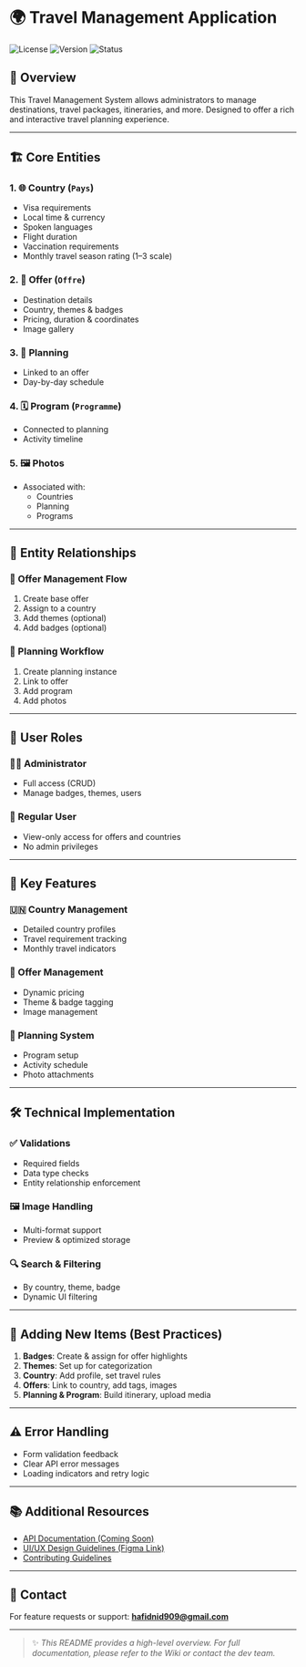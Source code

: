 # 🌍 Travel Management Application

![License](https://img.shields.io/badge/license-MIT-blue.svg)
![Version](https://img.shields.io/badge/version-1.0.0-green.svg)
![Status](https://img.shields.io/badge/status-active-brightgreen)

## 🚀 Overview

This Travel Management System allows administrators to manage destinations, travel packages, itineraries, and more. Designed to offer a rich and interactive travel planning experience.

---

## 🏗️ Core Entities

### 1. 🌐 Country (`Pays`)
- Visa requirements
- Local time & currency
- Spoken languages
- Flight duration
- Vaccination requirements
- Monthly travel season rating (1–3 scale)

### 2. 🧳 Offer (`Offre`)
- Destination details
- Country, themes & badges
- Pricing, duration & coordinates
- Image gallery

### 3. 📅 Planning
- Linked to an offer
- Day-by-day schedule

### 4. 🗓️ Program (`Programme`)
- Connected to planning
- Activity timeline

### 5. 🖼️ Photos
- Associated with:
  - Countries
  - Planning
  - Programs

---

## 🔗 Entity Relationships

### 🧾 Offer Management Flow
1. Create base offer
2. Assign to a country
3. Add themes (optional)
4. Add badges (optional)

### 🛫 Planning Workflow
1. Create planning instance
2. Link to offer
3. Add program
4. Add photos

---

## 👥 User Roles

### 👨‍💼 Administrator
- Full access (CRUD)
- Manage badges, themes, users

### 🙋 Regular User
- View-only access for offers and countries
- No admin privileges

---

## 🧩 Key Features

### 🇺🇳 Country Management
- Detailed country profiles
- Travel requirement tracking
- Monthly travel indicators

### 🎁 Offer Management
- Dynamic pricing
- Theme & badge tagging
- Image management

### 📍 Planning System
- Program setup
- Activity schedule
- Photo attachments

---

## 🛠️ Technical Implementation

### ✅ Validations
- Required fields
- Data type checks
- Entity relationship enforcement

### 🖼️ Image Handling
- Multi-format support
- Preview & optimized storage

### 🔍 Search & Filtering
- By country, theme, badge
- Dynamic UI filtering

---

## 📝 Adding New Items (Best Practices)

1. **Badges**: Create & assign for offer highlights  
2. **Themes**: Set up for categorization  
3. **Country**: Add profile, set travel rules  
4. **Offers**: Link to country, add tags, images  
5. **Planning & Program**: Build itinerary, upload media  

---

## ⚠️ Error Handling

- Form validation feedback
- Clear API error messages
- Loading indicators and retry logic

---

## 📚 Additional Resources

- [API Documentation (Coming Soon)]()
- [UI/UX Design Guidelines (Figma Link)]()
- [Contributing Guidelines](CONTRIBUTING.md)

---

## 📩 Contact

For feature requests or support: **hafidnid909@gmail.com**

---

> ✨ *This README provides a high-level overview. For full documentation, please refer to the Wiki or contact the dev team.*
